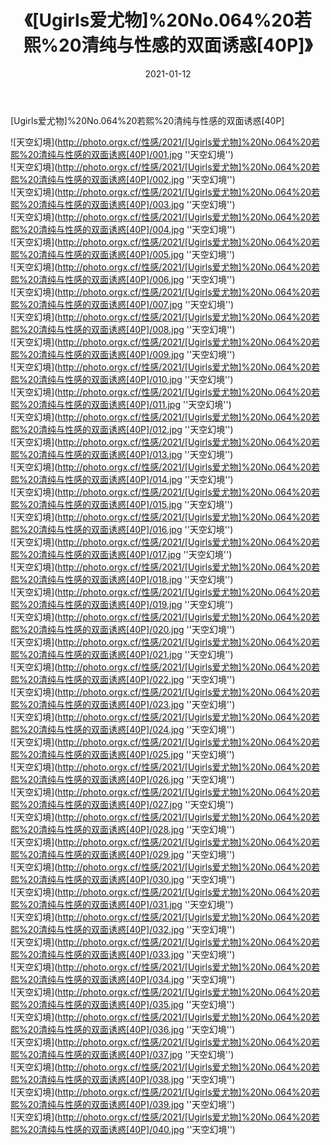 ﻿---
layout: post
title: 《[Ugirls爱尤物]%20No.064%20若熙%20清纯与性感的双面诱惑[40P]》
date: 2021-01-12
img: http://photo.orgx.cf/性感/2021/[Ugirls爱尤物]%20No.064%20若熙%20清纯与性感的双面诱惑[40P]/000.jpg
tags: [美女,性感,泳衣]
---

[Ugirls爱尤物]%20No.064%20若熙%20清纯与性感的双面诱惑[40P]



![天空幻境](http://photo.orgx.cf/性感/2021/[Ugirls爱尤物]%20No.064%20若熙%20清纯与性感的双面诱惑[40P]/001.jpg ''天空幻境'')<br>
![天空幻境](http://photo.orgx.cf/性感/2021/[Ugirls爱尤物]%20No.064%20若熙%20清纯与性感的双面诱惑[40P]/002.jpg ''天空幻境'')<br>
![天空幻境](http://photo.orgx.cf/性感/2021/[Ugirls爱尤物]%20No.064%20若熙%20清纯与性感的双面诱惑[40P]/003.jpg ''天空幻境'')<br>
![天空幻境](http://photo.orgx.cf/性感/2021/[Ugirls爱尤物]%20No.064%20若熙%20清纯与性感的双面诱惑[40P]/004.jpg ''天空幻境'')<br>
![天空幻境](http://photo.orgx.cf/性感/2021/[Ugirls爱尤物]%20No.064%20若熙%20清纯与性感的双面诱惑[40P]/005.jpg ''天空幻境'')<br>
![天空幻境](http://photo.orgx.cf/性感/2021/[Ugirls爱尤物]%20No.064%20若熙%20清纯与性感的双面诱惑[40P]/006.jpg ''天空幻境'')<br>
![天空幻境](http://photo.orgx.cf/性感/2021/[Ugirls爱尤物]%20No.064%20若熙%20清纯与性感的双面诱惑[40P]/007.jpg ''天空幻境'')<br>
![天空幻境](http://photo.orgx.cf/性感/2021/[Ugirls爱尤物]%20No.064%20若熙%20清纯与性感的双面诱惑[40P]/008.jpg ''天空幻境'')<br>
![天空幻境](http://photo.orgx.cf/性感/2021/[Ugirls爱尤物]%20No.064%20若熙%20清纯与性感的双面诱惑[40P]/009.jpg ''天空幻境'')<br>
![天空幻境](http://photo.orgx.cf/性感/2021/[Ugirls爱尤物]%20No.064%20若熙%20清纯与性感的双面诱惑[40P]/010.jpg ''天空幻境'')<br>
![天空幻境](http://photo.orgx.cf/性感/2021/[Ugirls爱尤物]%20No.064%20若熙%20清纯与性感的双面诱惑[40P]/011.jpg ''天空幻境'')<br>
![天空幻境](http://photo.orgx.cf/性感/2021/[Ugirls爱尤物]%20No.064%20若熙%20清纯与性感的双面诱惑[40P]/012.jpg ''天空幻境'')<br>
![天空幻境](http://photo.orgx.cf/性感/2021/[Ugirls爱尤物]%20No.064%20若熙%20清纯与性感的双面诱惑[40P]/013.jpg ''天空幻境'')<br>
![天空幻境](http://photo.orgx.cf/性感/2021/[Ugirls爱尤物]%20No.064%20若熙%20清纯与性感的双面诱惑[40P]/014.jpg ''天空幻境'')<br>
![天空幻境](http://photo.orgx.cf/性感/2021/[Ugirls爱尤物]%20No.064%20若熙%20清纯与性感的双面诱惑[40P]/015.jpg ''天空幻境'')<br>
![天空幻境](http://photo.orgx.cf/性感/2021/[Ugirls爱尤物]%20No.064%20若熙%20清纯与性感的双面诱惑[40P]/016.jpg ''天空幻境'')<br>
![天空幻境](http://photo.orgx.cf/性感/2021/[Ugirls爱尤物]%20No.064%20若熙%20清纯与性感的双面诱惑[40P]/017.jpg ''天空幻境'')<br>
![天空幻境](http://photo.orgx.cf/性感/2021/[Ugirls爱尤物]%20No.064%20若熙%20清纯与性感的双面诱惑[40P]/018.jpg ''天空幻境'')<br>
![天空幻境](http://photo.orgx.cf/性感/2021/[Ugirls爱尤物]%20No.064%20若熙%20清纯与性感的双面诱惑[40P]/019.jpg ''天空幻境'')<br>
![天空幻境](http://photo.orgx.cf/性感/2021/[Ugirls爱尤物]%20No.064%20若熙%20清纯与性感的双面诱惑[40P]/020.jpg ''天空幻境'')<br>
![天空幻境](http://photo.orgx.cf/性感/2021/[Ugirls爱尤物]%20No.064%20若熙%20清纯与性感的双面诱惑[40P]/021.jpg ''天空幻境'')<br>
![天空幻境](http://photo.orgx.cf/性感/2021/[Ugirls爱尤物]%20No.064%20若熙%20清纯与性感的双面诱惑[40P]/022.jpg ''天空幻境'')<br>
![天空幻境](http://photo.orgx.cf/性感/2021/[Ugirls爱尤物]%20No.064%20若熙%20清纯与性感的双面诱惑[40P]/023.jpg ''天空幻境'')<br>
![天空幻境](http://photo.orgx.cf/性感/2021/[Ugirls爱尤物]%20No.064%20若熙%20清纯与性感的双面诱惑[40P]/024.jpg ''天空幻境'')<br>
![天空幻境](http://photo.orgx.cf/性感/2021/[Ugirls爱尤物]%20No.064%20若熙%20清纯与性感的双面诱惑[40P]/025.jpg ''天空幻境'')<br>
![天空幻境](http://photo.orgx.cf/性感/2021/[Ugirls爱尤物]%20No.064%20若熙%20清纯与性感的双面诱惑[40P]/026.jpg ''天空幻境'')<br>
![天空幻境](http://photo.orgx.cf/性感/2021/[Ugirls爱尤物]%20No.064%20若熙%20清纯与性感的双面诱惑[40P]/027.jpg ''天空幻境'')<br>
![天空幻境](http://photo.orgx.cf/性感/2021/[Ugirls爱尤物]%20No.064%20若熙%20清纯与性感的双面诱惑[40P]/028.jpg ''天空幻境'')<br>
![天空幻境](http://photo.orgx.cf/性感/2021/[Ugirls爱尤物]%20No.064%20若熙%20清纯与性感的双面诱惑[40P]/029.jpg ''天空幻境'')<br>
![天空幻境](http://photo.orgx.cf/性感/2021/[Ugirls爱尤物]%20No.064%20若熙%20清纯与性感的双面诱惑[40P]/030.jpg ''天空幻境'')<br>
![天空幻境](http://photo.orgx.cf/性感/2021/[Ugirls爱尤物]%20No.064%20若熙%20清纯与性感的双面诱惑[40P]/031.jpg ''天空幻境'')<br>
![天空幻境](http://photo.orgx.cf/性感/2021/[Ugirls爱尤物]%20No.064%20若熙%20清纯与性感的双面诱惑[40P]/032.jpg ''天空幻境'')<br>
![天空幻境](http://photo.orgx.cf/性感/2021/[Ugirls爱尤物]%20No.064%20若熙%20清纯与性感的双面诱惑[40P]/033.jpg ''天空幻境'')<br>
![天空幻境](http://photo.orgx.cf/性感/2021/[Ugirls爱尤物]%20No.064%20若熙%20清纯与性感的双面诱惑[40P]/034.jpg ''天空幻境'')<br>
![天空幻境](http://photo.orgx.cf/性感/2021/[Ugirls爱尤物]%20No.064%20若熙%20清纯与性感的双面诱惑[40P]/035.jpg ''天空幻境'')<br>
![天空幻境](http://photo.orgx.cf/性感/2021/[Ugirls爱尤物]%20No.064%20若熙%20清纯与性感的双面诱惑[40P]/036.jpg ''天空幻境'')<br>
![天空幻境](http://photo.orgx.cf/性感/2021/[Ugirls爱尤物]%20No.064%20若熙%20清纯与性感的双面诱惑[40P]/037.jpg ''天空幻境'')<br>
![天空幻境](http://photo.orgx.cf/性感/2021/[Ugirls爱尤物]%20No.064%20若熙%20清纯与性感的双面诱惑[40P]/038.jpg ''天空幻境'')<br>
![天空幻境](http://photo.orgx.cf/性感/2021/[Ugirls爱尤物]%20No.064%20若熙%20清纯与性感的双面诱惑[40P]/039.jpg ''天空幻境'')<br>
![天空幻境](http://photo.orgx.cf/性感/2021/[Ugirls爱尤物]%20No.064%20若熙%20清纯与性感的双面诱惑[40P]/040.jpg ''天空幻境'')<br>